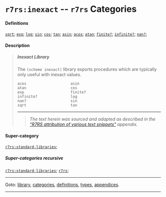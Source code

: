 

<a id='category__r7rs__r7rs_3a_inexact'></a>

# `r7rs:inexact` -- `r7rs` Categories


#### Definitions

[`sqrt`](../../r7rs/definitions/sqrt.md#definition__r7rs__sqrt);
[`exp`](../../r7rs/definitions/exp.md#definition__r7rs__exp);
[`log`](../../r7rs/definitions/log.md#definition__r7rs__log);
[`sin`](../../r7rs/definitions/sin.md#definition__r7rs__sin);
[`cos`](../../r7rs/definitions/cos.md#definition__r7rs__cos);
[`tan`](../../r7rs/definitions/tan.md#definition__r7rs__tan);
[`asin`](../../r7rs/definitions/asin.md#definition__r7rs__asin);
[`acos`](../../r7rs/definitions/acos.md#definition__r7rs__acos);
[`atan`](../../r7rs/definitions/atan.md#definition__r7rs__atan);
[`finite?`](../../r7rs/definitions/finite_3f.md#definition__r7rs__finite_3f);
[`infinite?`](../../r7rs/definitions/infinite_3f.md#definition__r7rs__infinite_3f);
[`nan?`](../../r7rs/definitions/nan_3f.md#definition__r7rs__nan_3f);


#### Description

> ##### Inexact Library
> 
> The `(scheme inexact)` library exports procedures which are
> typically only useful with inexact values.
> 
> ````
> acos                    asin
> atan                    cos
> exp                     finite?
> infinite?               log
> nan?                    sin
> sqrt                    tan
> ````
> 
> 
> ----
> > *The text herein was sourced and adapted as described in the ["R7RS attribution of various text snippets"](../../r7rs/appendices/attribution.md#appendix__r7rs__attribution) appendix.*


#### Super-category

[`r7rs:standard-libraries`](../../r7rs/categories/r7rs_3a_standard-libraries.md#category__r7rs__r7rs_3a_standard-libraries);


##### Super-categories recursive

[`r7rs:standard-libraries`](../../r7rs/categories/r7rs_3a_standard-libraries.md#category__r7rs__r7rs_3a_standard-libraries);
[`r7rs`](../../r7rs/categories/r7rs.md#category__r7rs__r7rs);

----

Goto: [library](../../r7rs/_index.md#library__r7rs), [categories](../../r7rs/categories/_index.md#toc__r7rs__categories), [definitions](../../r7rs/definitions/_index.md#toc__r7rs__definitions), [types](../../r7rs/types/_index.md#toc__r7rs__types), [appendices](../../r7rs/appendices/_index.md#toc__r7rs__appendices).

----

